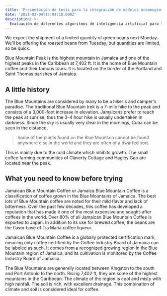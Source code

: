 ```yaml
---
title: 'Presentación de tesis para la integración de modelos oceanograficos con Inteligencia Artificial'
date: '2021-03-04T15:04:10.000Z'
description: >-
  Evaluación de diferentes algoritmos de inteligencia artificial para la predicción de series temporales de variables oceanograficas en la región de Magallanes, Chile.
---
```


We expect the shipment of a limited quantity of green beans next Monday. We’ll be offering the roasted beans from Tuesday, but quantities are limited, so be quick.

Blue Mountain Peak is the highest mountain in Jamaica and one of the highest peaks in the Caribbean at 7,402 ft. It is the home of Blue Mountain coffee and their famous tours. It is located on the border of the Portland and Saint Thomas parishes of Jamaica.

## A little history

The Blue Mountains are considered by many to be a hiker's and camper's paradise. The traditional Blue Mountain trek is a 7-mile hike to the peak and consists of a 3,000-foot increase in elevation. Jamaicans prefer to reach the peak at sunrise, thus the 3–4 hour hike is usually undertaken in darkness. Since the sky is usually very clear in the mornings, Cuba can be seen in the distance.

>Some of the plants found on the Blue Mountain cannot be found anywhere else in the world and they are often of a dwarfed sort.

This is mainly due to the cold climate which inhibits growth. The small coffee farming communities of Claverty Cottage and Hagley Gap are located near the peak.

## What you need to know before trying

Jamaican Blue Mountain Coffee or Jamaica Blue Mountain Coffee is a classification of coffee grown in the Blue Mountains of Jamaica. The best lots of Blue Mountain coffee are noted for their mild flavor and lack of bitterness. Over the past few decades, this coffee has developed a reputation that has made it one of the most expensive and sought-after coffees in the world. Over 80% of all Jamaican Blue Mountain Coffee is exported to Japan. In addition to its use for brewed coffee, the beans are the flavor base of Tia Maria coffee liqueur.

Jamaican Blue Mountain Coffee is a globally protected certification mark, meaning only coffee certified by the Coffee Industry Board of Jamaica can be labeled as such. It comes from a recognized growing region in the Blue Mountain region of Jamaica, and its cultivation is monitored by the Coffee Industry Board of Jamaica.

The Blue Mountains are generally located between Kingston to the south and Port Antonio to the north. Rising 7,402 ft, they are some of the highest mountains in the Caribbean. The climate of the region is cool and misty with high rainfall. The soil is rich, with excellent drainage. This combination of climate and soil is considered ideal for coffee.

